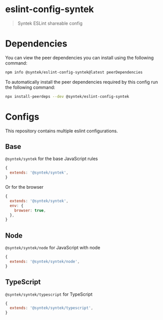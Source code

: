 # eslint-config-syntek

> Syntek ESLint shareable config

# Dependencies
You can view the peer dependencies you can install using the following command:
```sh
npm info @syntek/eslint-config-syntek@latest peerDependencies
```

To automatically install the peer dependencies required by this config run the following command:
```sh
npx install-peerdeps --dev @syntek/eslint-config-syntek
```

# Configs
This repository contains multiple eslint configurations.

## Base
`@syntek/syntek` for the base JavaScript rules

```js
{
  extends: '@syntek/syntek',
}
```

Or for the browser

```js
{
  extends: '@syntek/syntek',
  env: {
    browser: true,
  },
}
```

## Node
`@syntek/syntek/node` for JavaScript with node

```js
{
  extends: '@syntek/syntek/node',
}
```

## TypeScript
`@syntek/syntek/typescript` for TypeScript

```js
{
  extends: '@syntek/syntek/typescript',
}
```
